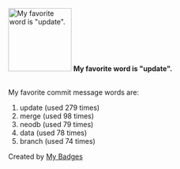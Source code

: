 <img src="https://my-badges.github.io/my-badges/favorite-word.png" alt="My favorite word is &quot;update&quot;." title="My favorite word is &quot;update&quot;." width="128">
<strong>My favorite word is &quot;update&quot;.</strong>
<br><br>

My favorite commit message words are:

1. update (used 279 times)
2. merge (used 98 times)
3. neodb (used 79 times)
4. data (used 78 times)
5. branch (used 74 times)


Created by <a href="https://github.com/my-badges/my-badges">My Badges</a>